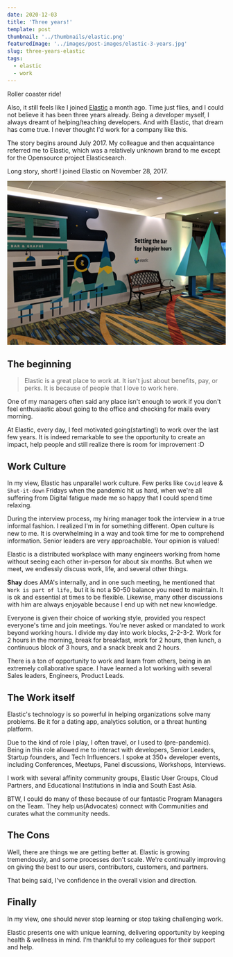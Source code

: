 ```yaml
---
date: 2020-12-03
title: 'Three years!'
template: post
thumbnail: '../thumbnails/elastic.png'
featuredImage: '../images/post-images/elastic-3-years.jpg'
slug: three-years-elastic
tags:
  - elastic
  - work
---
```


Roller coaster ride! 

Also, it still feels like I joined [Elastic](https://elastic.co) a month ago. Time just flies, and I could not believe it has been three years already. Being a developer myself, I always dreamt of helping/teaching developers. And with Elastic, that dream has come true. I never thought I'd work for a company like this. 

The story begins around July 2017. My colleague and then acquaintance referred me to Elastic, which was a relatively unknown brand to me except for the Opensource project Elasticsearch. 

Long story, short! I joined Elastic on November 28, 2017.

![Three-years](../images/post-images/elastic-3-years.jpg)

## The beginning

> Elastic is a great place to work at. It isn't just about benefits, pay, or perks. It is because of people that I love to work here. 

One of my managers often said any place isn't enough to work if you don't feel enthusiastic about going to the office and checking for mails every morning.

At Elastic, every day, I feel motivated going(starting!) to work over the last few years. It is indeed remarkable to see the opportunity to create an impact, help people and still realize there is room for improvement :D

## Work Culture

In my view, Elastic has unparallel work culture. Few perks like `Covid` leave & `Shut-it-down` Fridays when the pandemic hit us hard, when we're all suffering from Digital fatigue made me so happy that I could spend time relaxing. 

During the interview process, my hiring manager took the interview in a true informal fashion. I realized I'm in for something different. Open culture is new to me. It is overwhelming in a way and took time for me to comprehend information. Senior leaders are very approachable. Your opinion is valued! 

Elastic is a distributed workplace with many engineers working from home without seeing each other in-person for about six months. But when we meet, we endlessly discuss work, life, and several other things.

**Shay** does AMA's internally, and in one such meeting, he mentioned that `Work is part of life,` but it is not a 50-50 balance you need to maintain. It is ok and essential at times to be flexible. Likewise, many other discussions with him are always enjoyable because I end up with net new knowledge. 

Everyone is given their choice of working style, provided you respect everyone's time and join meetings. You're never asked or mandated to work beyond working hours. I divide my day into work blocks, 2-2-3-2. Work for 2 hours in the morning, break for breakfast, work for 2 hours, then lunch, a continuous block of 3 hours, and a snack break and 2 hours. 

There is a ton of opportunity to work and learn from others, being in an extremely collaborative space. I have learned a lot working with several Sales leaders, Engineers, Product Leads.

## The Work itself

Elastic's technology is so powerful in helping organizations solve many problems. Be it for a dating app, analytics solution, or a threat hunting platform.

Due to the kind of role I play, I often travel, or I used to (pre-pandemic). Being in this role allowed me to interact with developers, Senior Leaders, Startup founders, and Tech Influencers. I spoke at 350+ developer events, including Conferences, Meetups, Panel discussions, Workshops, Interviews. 

I work with several affinity community groups, Elastic User Groups, Cloud Partners, and Educational Institutions in India and South East Asia. 

BTW, I could do many of these because of our fantastic Program Managers on the Team. They help us(Advocates) connect with Communities and curates what the community needs. 

## The Cons

Well, there are things we are getting better at. Elastic is growing tremendously, and some processes don't scale. We're continually improving on giving the best to our users, contributors, customers, and partners. 

That being said, I've confidence in the overall vision and direction. 

## Finally

In my view, one should never stop learning or stop taking challenging work. 

Elastic presents one with unique learning, delivering opportunity by keeping health & wellness in mind. I’m thankful to my colleagues for their support and help. 



